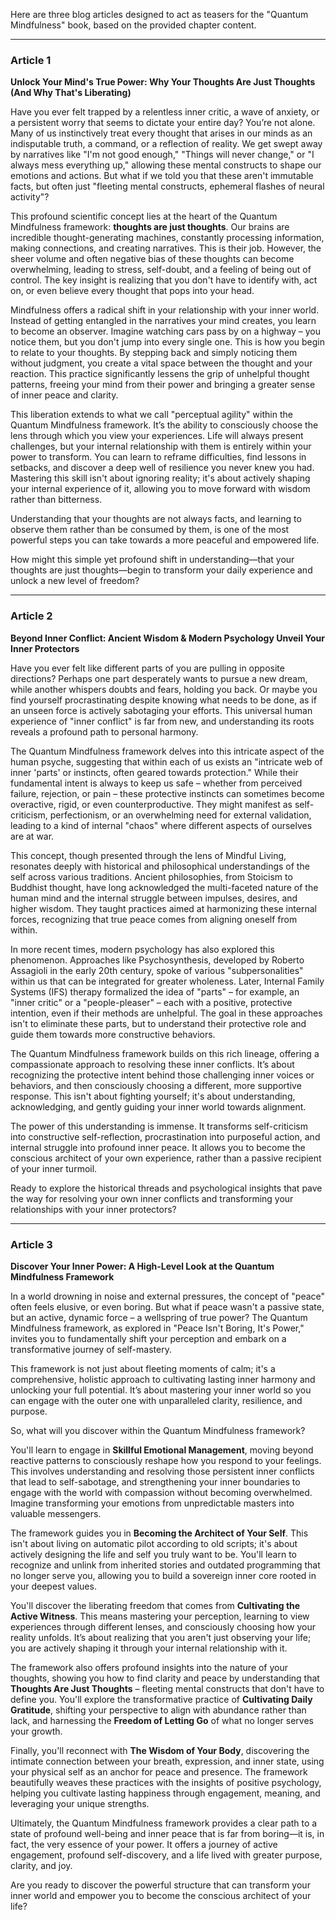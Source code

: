 Here are three blog articles designed to act as teasers for the "Quantum Mindfulness" book, based on the provided chapter content.

---

### Article 1

 **Unlock Your Mind's True Power: Why Your Thoughts Are Just Thoughts (And Why That's Liberating)**

Have you ever felt trapped by a relentless inner critic, a wave of anxiety, or a persistent worry that seems to dictate your entire day? You’re not alone. Many of us instinctively treat every thought that arises in our minds as an indisputable truth, a command, or a reflection of reality. We get swept away by narratives like "I'm not good enough," "Things will never change," or "I always mess everything up," allowing these mental constructs to shape our emotions and actions. But what if we told you that these aren't immutable facts, but often just "fleeting mental constructs, ephemeral flashes of neural activity"?

This profound scientific concept lies at the heart of the Quantum Mindfulness framework: **thoughts are just thoughts**. Our brains are incredible thought-generating machines, constantly processing information, making connections, and creating narratives. This is their job. However, the sheer volume and often negative bias of these thoughts can become overwhelming, leading to stress, self-doubt, and a feeling of being out of control. The key insight is realizing that you don't have to identify with, act on, or even believe every thought that pops into your head.

Mindfulness offers a radical shift in your relationship with your inner world. Instead of getting entangled in the narratives your mind creates, you learn to become an observer. Imagine watching cars pass by on a highway – you notice them, but you don't jump into every single one. This is how you begin to relate to your thoughts. By stepping back and simply noticing them without judgment, you create a vital space between the thought and your reaction. This practice significantly lessens the grip of unhelpful thought patterns, freeing your mind from their power and bringing a greater sense of inner peace and clarity.

This liberation extends to what we call "perceptual agility" within the Quantum Mindfulness framework. It’s the ability to consciously choose the lens through which you view your experiences. Life will always present challenges, but your internal relationship with them is entirely within your power to transform. You can learn to reframe difficulties, find lessons in setbacks, and discover a deep well of resilience you never knew you had. Mastering this skill isn't about ignoring reality; it's about actively shaping your internal experience of it, allowing you to move forward with wisdom rather than bitterness.

Understanding that your thoughts are not always facts, and learning to observe them rather than be consumed by them, is one of the most powerful steps you can take towards a more peaceful and empowered life.

How might this simple yet profound shift in understanding—that your thoughts are just thoughts—begin to transform your daily experience and unlock a new level of freedom?

---

### Article 2

 **Beyond Inner Conflict: Ancient Wisdom & Modern Psychology Unveil Your Inner Protectors**

Have you ever felt like different parts of you are pulling in opposite directions? Perhaps one part desperately wants to pursue a new dream, while another whispers doubts and fears, holding you back. Or maybe you find yourself procrastinating despite knowing what needs to be done, as if an unseen force is actively sabotaging your efforts. This universal human experience of "inner conflict" is far from new, and understanding its roots reveals a profound path to personal harmony.

The Quantum Mindfulness framework delves into this intricate aspect of the human psyche, suggesting that within each of us exists an "intricate web of inner 'parts' or instincts, often geared towards protection." While their fundamental intent is always to keep us safe – whether from perceived failure, rejection, or pain – these protective instincts can sometimes become overactive, rigid, or even counterproductive. They might manifest as self-criticism, perfectionism, or an overwhelming need for external validation, leading to a kind of internal "chaos" where different aspects of ourselves are at war.

This concept, though presented through the lens of Mindful Living, resonates deeply with historical and philosophical understandings of the self across various traditions. Ancient philosophies, from Stoicism to Buddhist thought, have long acknowledged the multi-faceted nature of the human mind and the internal struggle between impulses, desires, and higher wisdom. They taught practices aimed at harmonizing these internal forces, recognizing that true peace comes from aligning oneself from within.

In more recent times, modern psychology has also explored this phenomenon. Approaches like Psychosynthesis, developed by Roberto Assagioli in the early 20th century, spoke of various "subpersonalities" within us that can be integrated for greater wholeness. Later, Internal Family Systems (IFS) therapy formalized the idea of "parts" – for example, an "inner critic" or a "people-pleaser" – each with a positive, protective intention, even if their methods are unhelpful. The goal in these approaches isn't to eliminate these parts, but to understand their protective role and guide them towards more constructive behaviors.

The Quantum Mindfulness framework builds on this rich lineage, offering a compassionate approach to resolving these inner conflicts. It’s about recognizing the protective intent behind those challenging inner voices or behaviors, and then consciously choosing a different, more supportive response. This isn't about fighting yourself; it's about understanding, acknowledging, and gently guiding your inner world towards alignment.

The power of this understanding is immense. It transforms self-criticism into constructive self-reflection, procrastination into purposeful action, and internal struggle into profound inner peace. It allows you to become the conscious architect of your own experience, rather than a passive recipient of your inner turmoil.

Ready to explore the historical threads and psychological insights that pave the way for resolving your own inner conflicts and transforming your relationships with your inner protectors?

---

### Article 3

 **Discover Your Inner Power: A High-Level Look at the Quantum Mindfulness Framework**

In a world drowning in noise and external pressures, the concept of "peace" often feels elusive, or even boring. But what if peace wasn't a passive state, but an active, dynamic force – a wellspring of true power? The Quantum Mindfulness framework, as explored in "Peace Isn't Boring, It's Power," invites you to fundamentally shift your perception and embark on a transformative journey of self-mastery.

This framework is not just about fleeting moments of calm; it's a comprehensive, holistic approach to cultivating lasting inner harmony and unlocking your full potential. It’s about mastering your inner world so you can engage with the outer one with unparalleled clarity, resilience, and purpose.

So, what will you discover within the Quantum Mindfulness framework?

You'll learn to engage in **Skillful Emotional Management**, moving beyond reactive patterns to consciously reshape how you respond to your feelings. This involves understanding and resolving those persistent inner conflicts that lead to self-sabotage, and strengthening your inner boundaries to engage with the world with compassion without becoming overwhelmed. Imagine transforming your emotions from unpredictable masters into valuable messengers.

The framework guides you in **Becoming the Architect of Your Self**. This isn't about living on automatic pilot according to old scripts; it's about actively designing the life and self you truly want to be. You'll learn to recognize and unlink from inherited stories and outdated programming that no longer serve you, allowing you to build a sovereign inner core rooted in your deepest values.

You'll discover the liberating freedom that comes from **Cultivating the Active Witness**. This means mastering your perception, learning to view experiences through different lenses, and consciously choosing how your reality unfolds. It’s about realizing that you aren't just observing your life; you are actively shaping it through your internal relationship with it.

The framework also offers profound insights into the nature of your thoughts, showing you how to find clarity and peace by understanding that **Thoughts Are Just Thoughts** – fleeting mental constructs that don't have to define you. You'll explore the transformative practice of **Cultivating Daily Gratitude**, shifting your perspective to align with abundance rather than lack, and harnessing the **Freedom of Letting Go** of what no longer serves your growth.

Finally, you'll reconnect with **The Wisdom of Your Body**, discovering the intimate connection between your breath, expression, and inner state, using your physical self as an anchor for peace and presence. The framework beautifully weaves these practices with the insights of positive psychology, helping you cultivate lasting happiness through engagement, meaning, and leveraging your unique strengths.

Ultimately, the Quantum Mindfulness framework provides a clear path to a state of profound well-being and inner peace that is far from boring—it is, in fact, the very essence of your power. It offers a journey of active engagement, profound self-discovery, and a life lived with greater purpose, clarity, and joy.

Are you ready to discover the powerful structure that can transform your inner world and empower you to become the conscious architect of your life?